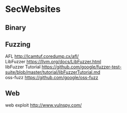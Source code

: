 # SecWebsites

## Binary

## Fuzzing

AFL http://lcamtuf.coredump.cx/afl/  
LibFuzzer https://llvm.org/docs/LibFuzzer.html  
libFuzzer Tutorial https://github.com/google/fuzzer-test-suite/blob/master/tutorial/libFuzzerTutorial.md   
oss-fuzz https://github.com/google/oss-fuzz

## Web
web exploit http://www.vulnspy.com/
